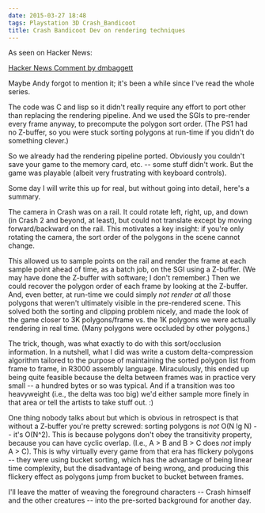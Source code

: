 ```yaml
---
date: 2015-03-27 18:48
tags: Playstation 3D Crash_Bandicoot
title: Crash Bandicoot Dev on rendering techniques
---
```


As seen on Hacker News:

[Hacker News Comment by dmbaggett](https://news.ycombinator.com/item?id=9277704)

Maybe Andy forgot to mention it; it's been a while since I've read the whole
series.

The code was C and lisp so it didn't really require any effort to port other
than replacing the rendering pipeline. And we used the SGIs to pre-render
every frame anyway, to precompute the polygon sort order. (The PS1 had no
Z-buffer, so you were stuck sorting polygons at run-time if you didn't do
something clever.)

So we already had the rendering pipeline ported. Obviously you couldn't save
your game to the memory card, etc. -- some stuff didn't work. But the game was
playable (albeit very frustrating with keyboard controls).

Some day I will write this up for real, but without going into detail, here's
a summary.

The camera in Crash was on a rail. It could rotate left, right, up, and down
(in Crash 2 and beyond, at least), but could not translate except by moving
forward/backward on the rail. This motivates a key insight: if you're only
rotating the camera, the sort order of the polygons in the scene cannot
change.

This allowed us to sample points on the rail and render the frame at each
sample point ahead of time, as a batch job, on the SGI using a Z-buffer. (We
may have done the Z-buffer with software; I don't remember.) Then we could
recover the polygon order of each frame by looking at the Z-buffer. And, even
better, at run-time we could simply  _not render at all_  those polygons that
weren't ultimately visible in the pre-rendered scene. This solved both the
sorting and clipping problem nicely, and made the look of the game closer to
3K polygons/frame vs. the 1K polygons we were actually rendering in real time.
(Many polygons were occluded by other polygons.)

The trick, though, was what exactly to do with this sort/occlusion
information. In a nutshell, what I did was write a custom delta-compression
algorithm tailored to the purpose of maintaining the sorted polygon list from
frame to frame, in R3000 assembly language. Miraculously, this ended up being
quite feasible because the delta between frames was in practice very small --
a hundred bytes or so was typical. And if a transition was too heavyweight
(i.e., the delta was too big) we'd either sample more finely in that area or
tell the artists to take stuff out. :)

One thing nobody talks about but which is obvious in retrospect is that
without a Z-buffer you're pretty screwed: sorting polygons is  _not_  O(N lg
N) -- it's O(N^2). This is because polygons don't obey the transitivity
property, because you can have cyclic overlap. (I.e., A > B and B > C does
_not_  imply A > C). This is why virtually every game from that era has
flickery polygons -- they were using bucket sorting, which has the advantage
of being linear time complexity, but the disadvantage of being wrong, and
producing this flickery effect as polygons jump from bucket to bucket between
frames.

I'll leave the matter of weaving the foreground characters -- Crash himself
and the other creatures -- into the pre-sorted background for another day.
